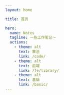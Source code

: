```yaml
---
layout: home

title: 首页

hero:
  name: Notes
  tagline: 一些工作笔记～
  actions:
    - theme: alt
      text: 算法
      link: /code/
    - theme: alt
      text: 前端
      link: /fe/library/
    - theme: alt
      text: 基础
      link: /basic/
---
```

